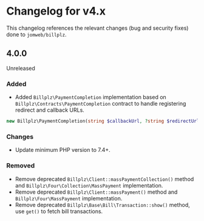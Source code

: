 # Changelog for v4.x

This changelog references the relevant changes (bug and security fixes) done to `jomweb/billplz`.

## 4.0.0

Unreleased

### Added

* Added `Billplz\PaymentCompletion` implementation based on `Billplz\Contracts\PaymentCompletion` contract to handle registering redirect and callback URLs.

```php
new Billplz\PaymentCompletion(string $callbackUrl, ?string $redirectUrl = null);
```

### Changes

* Update minimum PHP version to 7.4+.

### Removed

* Remove deprecated `Billplz\Client::massPaymentCollection()` method and `Billplz\Four\Collection\MassPayment` implementation.
* Remove deprecated `Billplz\Client::massPayment()` method and `Billplz\Four\MassPayment` implementation.
* Remove deprecated `Billplz\Base\Bill\Transaction::show()` method, use `get()` to fetch bill transactions.
